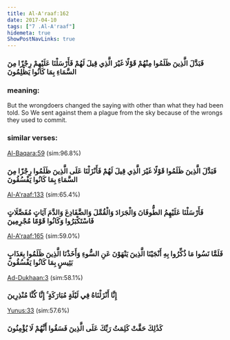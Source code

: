 ```yaml
---
title: Al-A'raaf:162
date: 2017-04-10
tags: ["7 .Al-A'raaf"]
hidemeta: true 
ShowPostNavLinks: true 
---
```

### فَبَدَّلَ الَّذِينَ ظَلَمُوا مِنْهُمْ قَوْلًا غَيْرَ الَّذِي قِيلَ لَهُمْ فَأَرْسَلْنَا عَلَيْهِمْ رِجْزًا مِنَ السَّمَاءِ بِمَا كَانُوا يَظْلِمُونَ
### meaning: 
But the wrongdoers changed the saying with other than what they had been told. So We sent against them a plague from the sky because of the wrongs they used to commit.
### similar verses: 

[Al-Baqara:59](/2/59) (sim:96.8%)

### فَبَدَّلَ الَّذِينَ ظَلَمُوا قَوْلًا غَيْرَ الَّذِي قِيلَ لَهُمْ فَأَنْزَلْنَا عَلَى الَّذِينَ ظَلَمُوا رِجْزًا مِنَ السَّمَاءِ بِمَا كَانُوا يَفْسُقُونَ

[Al-A'raaf:133](/7/133) (sim:65.4%)

### فَأَرْسَلْنَا عَلَيْهِمُ الطُّوفَانَ وَالْجَرَادَ وَالْقُمَّلَ وَالضَّفَادِعَ وَالدَّمَ آيَاتٍ مُفَصَّلَاتٍ فَاسْتَكْبَرُوا وَكَانُوا قَوْمًا مُجْرِمِينَ

[Al-A'raaf:165](/7/165) (sim:59.0%)

### فَلَمَّا نَسُوا مَا ذُكِّرُوا بِهِ أَنْجَيْنَا الَّذِينَ يَنْهَوْنَ عَنِ السُّوءِ وَأَخَذْنَا الَّذِينَ ظَلَمُوا بِعَذَابٍ بَئِيسٍ بِمَا كَانُوا يَفْسُقُونَ

[Ad-Dukhaan:3](/44/3) (sim:58.1%)

### إِنَّا أَنْزَلْنَاهُ فِي لَيْلَةٍ مُبَارَكَةٍ ۚ إِنَّا كُنَّا مُنْذِرِينَ

[Yunus:33](/10/33) (sim:57.6%)

### كَذَٰلِكَ حَقَّتْ كَلِمَتُ رَبِّكَ عَلَى الَّذِينَ فَسَقُوا أَنَّهُمْ لَا يُؤْمِنُونَ
